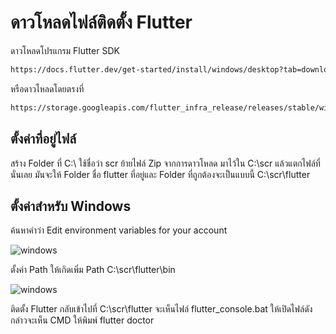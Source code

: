 # ดาวโหลดไฟล์ติดตั้ง Flutter
ดาวโหลดโปรแกรม Flutter SDK
```markdown
https://docs.flutter.dev/get-started/install/windows/desktop?tab=download
```

หรือดาวโหลดโดยตรงที่
```markdown
https://storage.googleapis.com/flutter_infra_release/releases/stable/windows/flutter_windows_3.19.1-stable.zip
```

## ตั้งค่าที่อยู่ไฟล์

สร้าง Folder ที่ C:\ ใช้ชื่อว่า scr 
ย้ายไฟล์ Zip จากการดาวโหลด มาไว้ใน C:\scr แล้วแตกไฟล์ที่นั่นเลย มันจะให้ Folder ชื่อ flutter
ที่อยู่และ Folder ที่ถูกต้องจะเป็นแบบนี้ C:\scr\flutter

## ตั้งค่าสำหรับ Windows

ค้นหาคำว่า Edit environment variables for your account

 ![windows](https://blog.intception.me/assets/img/02.9238577f.png)


ตั้งค่า Path ให้เกิดเพิ่ม Path C:\scr\flutter\bin

 ![windows](https://blog.intception.me/assets/img/04.9abceabf.png)
 
ติดตั้ง Flutter
กลับเข้าไปที่ C:\scr\flutter จะเห็นไฟล์ flutter_console.bat ให้เปิดไฟล์ดังกล่าวจะเห็น CMD ให้พิมพ์ flutter doctor
 
